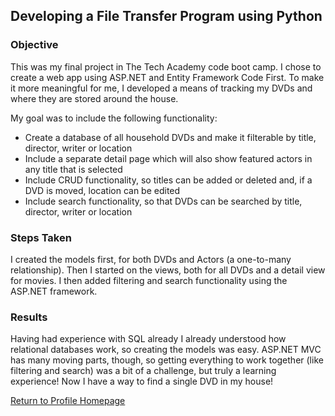 ## Developing a File Transfer Program using Python

### Objective

This was my final project in The Tech Academy code boot camp. I chose to create a web app using ASP.NET and Entity Framework Code First. To make it more meaningful for me, I developed a means of tracking my DVDs and where they are stored around the house.

My goal was to include the following functionality:

* Create a database of all household DVDs and make it filterable by title, director, writer or location
* Include a separate detail page which will also show featured actors in any title that is selected
* Include CRUD functionality, so titles can be added or deleted and, if a DVD is moved, location can be edited
* Include search functionality, so that DVDs can be searched by title, director, writer or location

### Steps Taken

I created the models first, for both DVDs and Actors (a one-to-many relationship). Then I started on the views, both for all DVDs and a detail view for movies. I then added filtering and search functionality using the ASP.NET framework.

### Results

Having had experience with SQL already I already understood how relational databases work, so creating the models was easy. ASP.NET MVC has many moving parts, though, so getting everything to work together (like filtering and search) was a bit of a challenge, but truly a learning experience! Now I have a way to find a single DVD in my house!

[Return to Profile Homepage](https://github.com/HenryTech/Portfolio)
